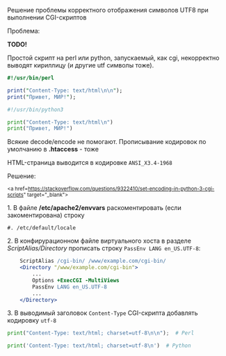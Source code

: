 Решение проблемы корректного отображения символов UTF8 при выполнении CGI-скриптов

Проблема:

**TODO!** 

Простой скрипт на perl или python, запускаемый, как cgi, некорректно выводят кириллицу (и другие utf символы тоже).

```perl
#!/usr/bin/perl

print("Content-Type: text/html\n\n");
print("Привет, МИР!");
```

```python
#!/usr/bin/python3

print("Content-Type: text/html\n")
print("Привет, МИР!")
```

Всякие decode/encode не помогают. Прописывание кодировок по умолчанию в **.htaccess** - тоже

HTML-страница выводится в кодировке `ANSI_X3.4-1968`

Решение:

<small><a href=https://stackoverflow.com/questions/9322410/set-encoding-in-python-3-cgi-scripts" target="_blank"></small>

1\. В файле **/etc/apache2/envvars** раскоментировать (если закоментирована) строку
```
#. /etc/default/locale
```

2\. В конфирурационном файле виртуального хоста в разделе _ScriptAlias/Directory_ прописать строку `PassEnv LANG en_US.UTF-8`:

```apache
	ScriptAlias /cgi-bin/ /www/example.com/cgi-bin/
	<Directory "/www/example.com/cgi-bin">
		...
		Options +ExecCGI -MultiViews
		PassEnv LANG en_US.UTF-8
		...
	</Directory>
```

3\. В выводимый заголовок `Content-Type` CGI-скрипта добавлять кодировку `utf-8`

```python
print("Content-Type: text/html; charset=utf-8\n\n");  # Perl

print('Content-Type: text/html; charset=utf-8\n')  # Python
```
